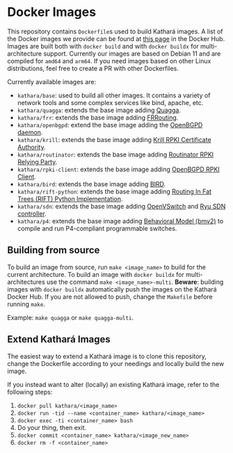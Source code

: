 # Docker Images

This repository contains `Dockerfile`s used to build Kathará images. A list of the Docker images we provide can be found at [this page](https://hub.docker.com/u/kathara/) in the Docker Hub.
Images are built both with `docker build` and with `docker buildx` for multi-architecture support.
Currently our images are based on Debian 11 and are compiled for `amd64` and `arm64`.
If you need images based on other Linux distributions, feel free to create a PR with other Dockerfiles.

Currently available images are:
- `kathara/base`: used to build all other images. It contains a variety of network tools and some complex services like bind, apache, etc.
- `kathara/quagga`: extends the base image adding [Quagga](https://www.nongnu.org/quagga/).
- `kathara/frr`: extends the base image adding [FRRouting](https://frrouting.org/).
- `kathara/openbgpd`: extend the base image adding the [OpenBGPD daemon](https://www.openbgpd.org/).
- `kathara/krill`: extends the base image adding [Krill RPKI Certificate Authority](https://www.nlnetlabs.nl/projects/rpki/krill/).
- `kathara/routinator`: extends the base image adding [Routinator RPKI Relying Party](https://www.nlnetlabs.nl/projects/rpki/routinator/).
- `kathara/rpki-client`: extends the base image adding [OpenBGPD RPKI Client](https://www.rpki-client.org).
- `kathara/bird`: extends the base image adding [BIRD](https://bird.network.cz/).
- `kathara/rift-python`: extends the base image adding [Routing In Fat Trees (RIFT) Python Implementation](https://github.com/brunorijsman/rift-python).
- `kathara/sdn`: extends the base image adding [OpenVSwitch](https://www.openvswitch.org/) and [Ryu SDN controller](https://osrg.github.io/ryu/).
- `kathara/p4`: extends the base image adding [Behavioral Model (bmv2)](https://github.com/p4lang/behavioral-model) to compile and run P4-compliant programmable switches.


## Building from source
To build an image from source, run `make <image_name>` to build for the current architecture.
To build an image with `docker buildx` for multi-architectures use the command `make <image_name>-multi`.
**Beware**: building images with `docker buildx` automatically push the images on the Kathará Docker Hub. If you are not allowed to push, change the `Makefile` before running `make`.

Example: `make quagga` or `make quagga-multi`.

## Extend Kathará Images

The easiest way to extend a Kathará image is to clone this repository, change the Dockerfile according to your needings and locally build the new image.

If you instead want to alter (locally) an existing Kathará image, refer to the following steps:
1. `docker pull kathara/<image_name>`
2. `docker run -tid --name <container_name> kathara/<image_name>`
3. `docker exec -ti <container_name> bash`
4. Do your thing, then exit.
5. `docker commit <container_name> kathara/<image_new_name>`
6. `docker rm -f <container_name>`
